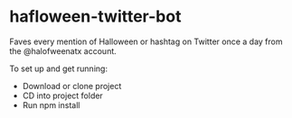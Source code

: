 # hafloween-twitter-bot
Faves every mention of Halloween or hashtag on Twitter once a day from the @halofweenatx account.

To set up and get running:
- Download or clone project
- CD into project folder
- Run npm install